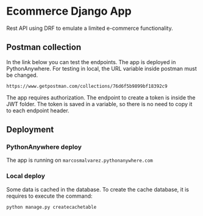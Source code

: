 # Ecommerce Django App

Rest API using DRF to emulate a limited e-commerce functionality.

## Postman collection

In the link below you can test the endpoints. The app is deployed in PythonAnywhere. For testing in local, the URL variable inside postman must be changed.

`https://www.getpostman.com/collections/76d6f5b9899bf18392c9`

The app requires authorization. The endpoint to create a token is inside the JWT folder. The token is saved in a variable, so there is no need to copy it to each endpoint header.

## Deployment
### PythonAnywhere deploy

The app is running on `marcosmalvarez.pythonanywhere.com`

### Local deploy

Some data is cached in the database. To create the cache database, it is requires to execute the command:

```bash
python manage.py createcachetable
```
